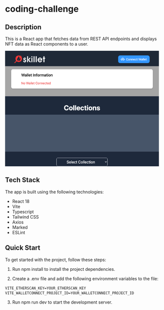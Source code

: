 # coding-challenge

## Description

This is a React app that fetches data from REST API endpoints and displays NFT data as React components to a user.

![Screenshot of project](docs/screenshot.png)

## Tech Stack

The app is built using the following technologies:

- React 18
- Vite
- Typescript
- Tailwind CSS
- Axios
- Marked
- ESLint

## Quick Start

To get started with the project, follow these steps:

1. Run npm install to install the project dependencies.

1. Create a .env file and add the following environment variables to the file:

```
VITE_ETHERSCAN_KEY=YOUR_ETHERSCAN_KEY
VITE_WALLETCONNECT_PROJECT_ID=YOUR_WALLETCONNECT_PROJECT_ID
```

3. Run npm run dev to start the development server.
